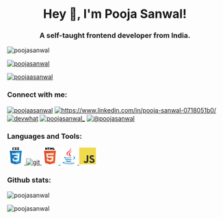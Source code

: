 
<h1 align="center">Hey 👋, I'm Pooja Sanwal!</h1>
<h3 align="center">A self-taught frontend developer from India.</h3>

<p align="left"> <img src="https://komarev.com/ghpvc/?username=poojasanwal&label=Profile%20views&color=0e75b6&style=flat" alt="poojasanwal" /> </p>

<p align="left"> <a href="https://github.com/ryo-ma/github-profile-trophy"><img src="https://github-profile-trophy.vercel.app/?username=poojasanwal" alt="poojasanwal" /></a> </p>

<p align="left"> <a href="https://twitter.com/poojaasanwal" target="_blank"><img src="https://img.shields.io/twitter/follow/poojaasanwal?logo=twitter&style=for-the-badge" alt="poojaasanwal" /></a> </p>

<h3 align="left">Connect with me:</h3>
<p align="left">

<a href="https://twitter.com/poojaasanwal" target="blank"><img align="center" src="https://raw.githubusercontent.com/rahuldkjain/github-profile-readme-generator/master/src/images/icons/Social/twitter.svg" alt="poojaasanwal" height="30" width="40" /></a>
<a href="https://www.linkedin.com/in/pooja-sanwal-0718051b0/" target="blank"><img align="center" src="https://raw.githubusercontent.com/rahuldkjain/github-profile-readme-generator/master/src/images/icons/Social/linked-in-alt.svg" alt="https://www.linkedin.com/in/pooja-sanwal-0718051b0/" height="30" width="40" /></a>
<a href="https://stackoverflow.com/users/20190732/devwhat?tab=profile" target="blank"><img align="center" src="https://raw.githubusercontent.com/rahuldkjain/github-profile-readme-generator/master/src/images/icons/Social/stack-overflow.svg" alt="devwhat" height="30" width="40" /></a>
<a href="https://instagram.com/poojasanwal_" target="blank"><img align="center" src="https://raw.githubusercontent.com/rahuldkjain/github-profile-readme-generator/master/src/images/icons/Social/instagram.svg" alt="poojasanwal_" height="30" width="40" /></a>
<a href="https://hashnode.com/@poojasanwal" target="blank"><img align="center" src="https://raw.githubusercontent.com/rahuldkjain/github-profile-readme-generator/master/src/images/icons/Social/hashnode.svg" alt="@poojasanwal" height="30" width="40" /></a>
</p>

<h3 align="left">Languages and Tools:</h3>
<p align="left"> <a href="https://www.w3schools.com/css/" target="_blank" rel="noreferrer"> <img src="https://raw.githubusercontent.com/devicons/devicon/master/icons/css3/css3-original-wordmark.svg" alt="css3" width="40" height="40"/> </a> <a href="https://git-scm.com/" target="_blank" rel="noreferrer"> <img src="https://www.vectorlogo.zone/logos/git-scm/git-scm-icon.svg" alt="git" width="40" height="40"/> </a> <a href="https://www.w3.org/html/" target="_blank" rel="noreferrer"> <img src="https://raw.githubusercontent.com/devicons/devicon/master/icons/html5/html5-original-wordmark.svg" alt="html5" width="40" height="40"/> </a> <a href="https://www.java.com" target="_blank" rel="noreferrer"> <img src="https://raw.githubusercontent.com/devicons/devicon/master/icons/java/java-original.svg" alt="java" width="40" height="40"/> </a> <a href="https://developer.mozilla.org/en-US/docs/Web/JavaScript" target="_blank" rel="noreferrer"> <img src="https://raw.githubusercontent.com/devicons/devicon/master/icons/javascript/javascript-original.svg" alt="javascript" width="40" height="40"/> </a> </p>

<!-- <h3 align="left">Support:</h3>
<p><a href="https://www.buymeacoffee.com/poojasanwal"> <img align="left" src="https://cdn.buymeacoffee.com/buttons/v2/default-yellow.png" height="50" width="210" alt="poojasanwal" /></a></p><br><br> -->

<h3 align="left">Github stats:</h3>
<p>&nbsp;<img align="left" src="https://github-readme-stats.vercel.app/api?username=poojasanwal&show_icons=true&locale=en" alt="poojasanwal" /></p>
<p><img align="left" src="https://github-readme-streak-stats.herokuapp.com/?user=poojasanwal&" alt="poojasanwal" /></p>
